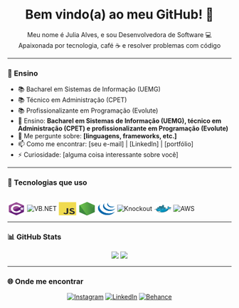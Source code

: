 
<h1 align="center">Bem vindo(a) ao meu GitHub! 👋</h1>

<p align="center">
  Meu nome é Julia Alves, e sou Desenvolvedora de Software 💻<br/>
  Apaixonada por tecnologia, café ☕ e resolver problemas com código
</p>

---

### 🚀 Ensino

- 📚 Bacharel em Sistemas de Informação (UEMG)
- 📚 Técnico em Administração (CPET)
- 📚 Profissionalizante em Programação (Evolute)
- 💼 Ensino: **Bacharel em Sistemas de Informação (UEMG), técnico em Administração (CPET) e profissionalizante em Programação (Evolute)**
- 💬 Me pergunte sobre: **[linguagens, frameworks, etc.]**
- 📫 Como me encontrar: [seu e-mail] | [LinkedIn] | [portfólio]
- ⚡ Curiosidade: [alguma coisa interessante sobre você]

---

### 🧰 Tecnologias que uso

<div style="display: inline_block"><br/>
  <img align="center" alt="C#" height="30" width="40" src="https://raw.githubusercontent.com/devicons/devicon/master/icons/csharp/csharp-original.svg" />
  <img align="center" alt="VB.NET" height="30" src="https://img.shields.io/badge/VB.NET-blueviolet?style=flat&logo=.net&logoColor=white" />
  <img align="center" alt="JavaScript" height="30" width="40" src="https://raw.githubusercontent.com/devicons/devicon/master/icons/javascript/javascript-original.svg" />
  <img align="center" alt="Node.js" height="30" width="40" src="https://raw.githubusercontent.com/devicons/devicon/master/icons/nodejs/nodejs-original.svg" />
  <img align="center" alt="jQuery" height="30" width="40" src="https://raw.githubusercontent.com/devicons/devicon/master/icons/jquery/jquery-original.svg" />
  <img align="center" alt="Knockout" height="30" src="https://knockoutjs.com/img/ko-logo.png" />
  <img align="center" alt="Docker" height="30" width="40" src="https://raw.githubusercontent.com/devicons/devicon/master/icons/docker/docker-original.svg" />
  <img align="center" alt="AWS" height="30" src="https://img.shields.io/badge/AWS-232F3E?style=flat&logo=amazonaws&logoColor=white" />
</div>


---

### 📊 GitHub Stats

<p align="center">
  <img height="160em" src="https://github-readme-stats.vercel.app/api?username=SEU-USUARIO&show_icons=true&theme=tokyonight&count_private=true"/>
  <img height="160em" src="https://github-readme-stats.vercel.app/api/top-langs/?username=SEU-USUARIO&layout=compact&langs_count=7&theme=tokyonight"/>
</p>

---

### 🌐 Onde me encontrar

<p align="center">
  <a href="https://www.instagram.com/julia_al390/"><img src="https://img.shields.io/badge/Instagram-E4405F?style=for-the-badge&logo=instagram&logoColor=white" alt="Instagram"></a>
  <a href="https://www.linkedin.com/in/julia-alves-956507273/"><img src="https://img.shields.io/badge/LinkedIn-0077B5?style=for-the-badge&logo=linkedin&logoColor=white" alt="LinkedIn"></a>
  <a href="https://www.behance.net/juliaal"><img src="https://img.shields.io/badge/Behance-0054F7?style=for-the-badge&logo=behance&logoColor=white" alt="Behance"></a>
</p>





